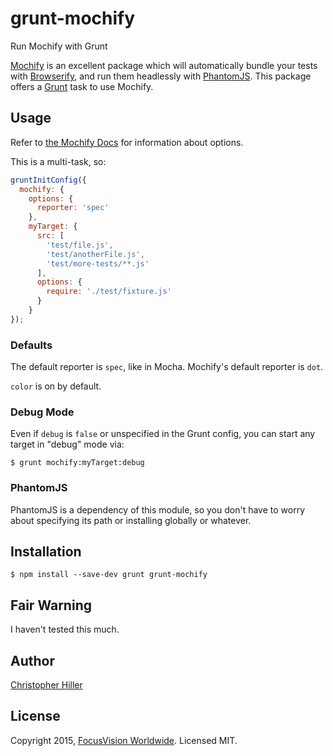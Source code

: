# grunt-mochify

Run Mochify with Grunt

[Mochify](https://www.npmjs.com/package/mochify) is an excellent package which will automatically bundle your tests with [Browserify](https://www.npmjs.com/package/browserify), and run them headlessly with [PhantomJS](http://phantomjs.org/).  This package offers a [Grunt](http://gruntjs.com) task to use Mochify.

## Usage

Refer to [the Mochify Docs](https://github.com/mantoni/mochify.js/blob/master/README.md) for information about options.

This is a multi-task, so:

```js
gruntInitConfig({
  mochify: {
    options: {
      reporter: 'spec'
    },
    myTarget: {
      src: [
        'test/file.js', 
        'test/anotherFile.js', 
        'test/more-tests/**.js'
      ],
      options: {
        require: './test/fixture.js'
      }
    }
});
```

### Defaults

The default reporter is `spec`, like in Mocha.  Mochify's default reporter is `dot`.

`color` is on by default.

### Debug Mode

Even if `debug` is `false` or unspecified in the Grunt config, you can start any target in "debug" mode via:

```shell
$ grunt mochify:myTarget:debug
```

### PhantomJS

PhantomJS is a dependency of this module, so you don't have to worry about specifying its path or installing globally or whatever.

## Installation

```shell
$ npm install --save-dev grunt grunt-mochify
```

## Fair Warning

I haven't tested this much.

## Author

[Christopher Hiller](https://github.com/boneskull)

## License

Copyright 2015, [FocusVision Worldwide](http://www.focusvision.com).  Licensed MIT.
